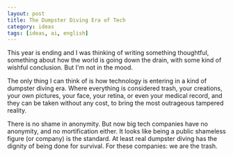 ```yaml
---
layout: post
title: The Dumpster Diving Era of Tech
category: ideas
tags: [ideas, ai, english]
---
```


This year is ending and I was thinking of writing something
thoughtful, something about how the world is going down the drain,
with some kind of wishful conclusion. But I'm not in the mood.

The only thing I can think of is how technology is entering in a kind
of dumpster diving era. Where everything is considered trash, your
creations, your own pictures, your face, your retina, or even your
medical record, and they can be taken without any cost, to bring the
most outrageous tampered reality.

There is no shame in anonymity. But now big tech companies have no
anonymity, and no mortification either. It looks like being a public
shameless figure (or company) is the standard.  At least real dumpster
diving has the dignity of being done for survival. For these
companies: we are the trash.

